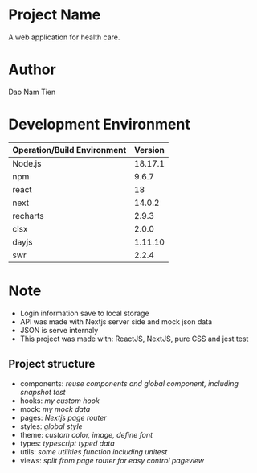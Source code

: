 # Project Name
A web application for health care.

# Author
Dao Nam Tien

# Development Environment
| Operation/Build Environment | Version |
| --------------------------- | ------- |
| Node.js                           | 18.17.1        |
| npm                           | 9.6.7        |
| react                           | 18        |
| next                      | 14.0.2 |
| recharts                  | 2.9.3 |
| clsx                  | 2.0.0 |
| dayjs                  | 1.11.10 |
| swr                  | 2.2.4 |

# Note 
- Login information save to local storage
- API was made with Nextjs server side and mock json data
- JSON is serve internaly
- This project was made with: ReactJS, NextJS, pure CSS and jest test


## Project structure
- components: *reuse components and global component, including snapshot test*
- hooks: *my custom hook*
- mock: *my mock data*
- pages: *Nextjs page router*
- styles: *global style*
- theme: *custom color, image, define font*
- types: *typescript typed data*
- utils: *some utilities function including unitest*
- views: *split from page router for easy control pageview*
